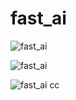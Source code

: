 # fast_ai 

![fast_ai](https://github.com/mitch-henderson/fast_ai/blob/main/Screenshot%202024-02-25%20at%2011.16.23%20AM.png?raw=true)

![fast_ai](https://github.com/mitch-henderson/fast_ai/blob/main/DALL%C2%B7E%202023-03-07%2017.34.30%20-%20Fast%20Artificial%20Intelligence%20miami%20vice%20style.png?raw=true)

![fast_ai](https://github.com/mitch-henderson/fast_ai/blob/main/DALL%C2%B7E%202023-03-07%2017.34.30%20-%20Fast%20Artificial%20Intelligence%20miami%20vice%20style.png?raw=true)
cc
